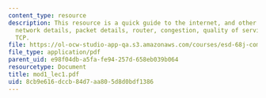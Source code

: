 ```yaml
---
content_type: resource
description: This resource is a quick guide to the internet, and other topics like
  network details, packet details, router, congestion, quality of service, protocol,
  TCP.
file: https://ol-ocw-studio-app-qa.s3.amazonaws.com/courses/esd-68j-communications-and-information-policy-spring-2006/8cb9e616dccb84d7aa805d8d0bdf1386_mod1_lec1.pdf
file_type: application/pdf
parent_uid: e98f04db-a5fa-fe94-257d-658eb039b064
resourcetype: Document
title: mod1_lec1.pdf
uid: 8cb9e616-dccb-84d7-aa80-5d8d0bdf1386
---
```

